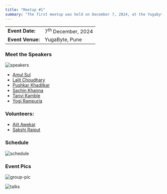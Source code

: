 ```yaml
---
title: "Meetup #1"
summary: "The first meetup was held on December 7, 2024, at the Yugabyte office in Pune."
---
```


|                  |                               |
| ---------------- | ----------------------------- |
| **Event Date:**  | 7<sup>th</sup> December, 2024 |
| **Event Venue:** | YugaByte, Pune                |

### Meet the Speakers

![speakers](/images/meetups/1/speakers.jpeg)

- [Amul Sul](/speakers/amul-sul)
- [Lalit Choudhary](/speakers/lalit-choudhary)
- [Pushkar Khadilkar](/speakers/pushkar-khadilkar)
- [Sachin Khanna](/speakers/sachin-khanna)
- [Tanvi Kamble](/speakers/tanvi-kamble)
- [Yogi Rampuria](/speakers/yogi-rampuria)

### Volunteers:

- [Ajit Awekar](https://www.linkedin.com/in/ajit-awekar-6780648/)
- [Sakshi Rajput](https://www.linkedin.com/in/sakshi-rajput-a17569221/)

### Schedule

![schedule](/images/meetups/1/schedule.jpeg)

### Event Pics

![group-pic](/images/meetups/1/group-pic.jpeg)

![talks](/images/meetups/1/talks.jpeg)
